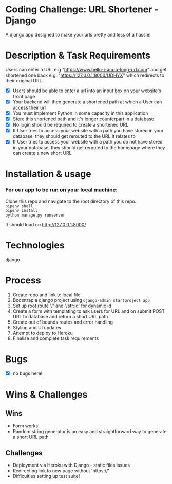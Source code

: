 # Coding Challenge: URL Shortener - Django

A django app designed to make your urls pretty and less of a hassle!

# Description & Task Requirements

Users can enter a URL e.g "https://www.hello-i-am-a-long-url.com" and get shortened one back e.g. "https://127.0.0.1:8000/UDHYX" which redirects to their original URL. 

- [x] Users should be able to enter a url into an input box on your website's front page 
- [x] Your backend will then generate a shortened path at which a User can access their url 
- [x] You must implement Python in some capacity in this application 
- [x] Store this shortened path and it's longer counterpart in a database 
- [x] No login should be required to create a shortened URL 
- [x] If User tries to access your website with a path you have stored in your database, they should get rerouted to the URL it relates to 
- [x] If User tries to access your website with a path you do not have stored in your database, they should get rerouted to the homepage where they can create a new short URL 

# Installation & usage

### For our app to be run on your local machine:

Clone this repo and navigate to the root directory of this repo.   
`pipenv shell`   
`pipenv install`   
`python manage.py runserver`   

It should load on http://127.0.0.1:8000/        

# Technologies
django

# Process
1. Create repo and link to local file
2. Bootstrap a django project using `django-admin startproject app`
3. Set up root route '/' and '/<str:id>' for dynamic id 
4. Create a form with templating to ask users for URL and on submit POST URL to database and return a short URL path 
5. Create out of bounds routes and error handling
6. Styling and UI updates
7. Attempt to deploy to Heroku
8. Finalise and complete task requirements 

# Bugs 
- [x] no bugs here!

# Wins & Challenges 

## Wins 
- Form works!
- Random string generator is an easy and straightforward way to generate a short URL path 

## Challenges 
- Deployment via Heroku with Django - static files issues
- Redirecting link to new page without 'https://'
- Difficulties setting up test suite!

